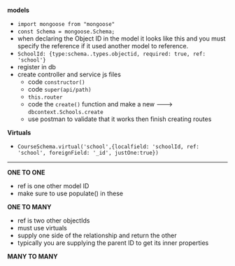 **models**
 * `import mongoose from "mongoose"`
 * `const Schema = mongoose.Schema;`
 * when declaring the Object ID in the model it looks like this and you must specify the reference if it used another model to reference. 
 * `SchoolId: {type:schema..types.objectid, required: true, ref: 'school'}`
  * register in db
  * create controller and service js files
    * code `constructor()`
    * code `super(api/path)`
    *  `this.router`
    * code the `create()` function and make a new ---> `dbcontext.Schools.create`
    * use postman to validate that it works then finish creating routes

**Virtuals**
  * `CourseSchema.virtual('school',{localfield: 'schoolId, ref: 'school', foreignField: '_id', justOne:true})`

  * **
**ONE TO ONE**
  * ref is one other model ID
  * make sure to use populate() in these

**ONE TO MANY**
  * ref is two other objectIds
  * must use virtuals
  * supply one side of the relationship and return the other
  * typically you are supplying the parent ID to get its inner properties

  **MANY TO MANY**